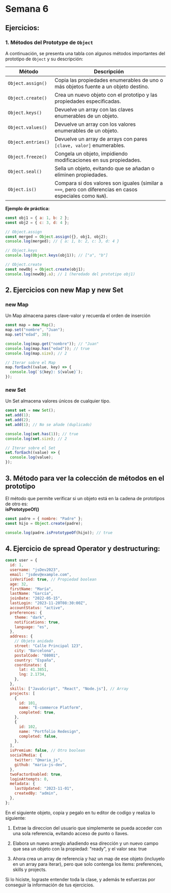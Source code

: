# Semana 6

## Ejercicios:

### 1. Métodos del Prototype de `Object`

A continuación, se presenta una tabla con algunos métodos importantes del prototipo de `Object` y su descripción:

| Método             | Descripción                                                                                                |
| ------------------ | ---------------------------------------------------------------------------------------------------------- |
| `Object.assign()`  | Copia las propiedades enumerables de uno o más objetos fuente a un objeto destino.                         |
| `Object.create()`  | Crea un nuevo objeto con el prototipo y las propiedades especificadas.                                     |
| `Object.keys()`    | Devuelve un array con las claves enumerables de un objeto.                                                 |
| `Object.values()`  | Devuelve un array con los valores enumerables de un objeto.                                                |
| `Object.entries()` | Devuelve un array de arrays con pares `[clave, valor]` enumerables.                                        |
| `Object.freeze()`  | Congela un objeto, impidiendo modificaciones en sus propiedades.                                           |
| `Object.seal()`    | Sella un objeto, evitando que se añadan o eliminen propiedades.                                            |
| `Object.is()`      | Compara si dos valores son iguales (similar a `===`, pero con diferencias en casos especiales como `NaN`). |

**Ejemplo de práctica:**

```javascript
const obj1 = { a: 1, b: 2 };
const obj2 = { c: 3, d: 4 };

// Object.assign
const merged = Object.assign({}, obj1, obj2);
console.log(merged); // { a: 1, b: 2, c: 3, d: 4 }

// Object.keys
console.log(Object.keys(obj1)); // ["a", "b"]

// Object.create
const newObj = Object.create(obj1);
console.log(newObj.a); // 1 (heredado del prototipo obj1)
```

## 2. Ejercicios con new Map y new Set

### new Map

Un Map almacena pares clave-valor y recuerda el orden de inserción

```javascript
const map = new Map();
map.set("nombre", "Juan");
map.set("edad", 30);

console.log(map.get("nombre")); // "Juan"
console.log(map.has("edad")); // true
console.log(map.size); // 2

// Iterar sobre el Map
map.forEach((value, key) => {
  console.log(`${key}: ${value}`);
});
```

### new Set

Un Set almacena valores únicos de cualquier tipo.

```javascript
const set = new Set();
set.add(1);
set.add(2);
set.add(1); // No se añade (duplicado)

console.log(set.has(1)); // true
console.log(set.size); // 2

// Iterar sobre el Set
set.forEach((value) => {
  console.log(value);
});
```

## 3. Método para ver la colección de métodos en el prototipo

El método que permite verificar si un objeto está en la cadena de prototipos de otro es:  
**isPrototypeOf()**

```js
const padre = { nombre: "Padre" };
const hijo = Object.create(padre);

console.log(padre.isPrototypeOf(hijo)); // true
```

## 4. Ejercicio de spread Operator y destructuring:

```javascript
const user = {
  id: 1,
  username: "jsDev2023",
  email: "jsdev@example.com",
  isVerified: true, // Propiedad boolean
  age: 32,
  firstName: "María",
  lastName: "García",
  joinDate: "2022-05-15",
  lastLogin: "2023-11-20T08:30:00Z",
  accountStatus: "active",
  preferences: {
    theme: "dark",
    notifications: true,
    language: "es",
  },
  address: {
    // Objeto anidado
    street: "Calle Principal 123",
    city: "Barcelona",
    postalCode: "08001",
    country: "España",
    coordinates: {
      lat: 41.3851,
      lng: 2.1734,
    },
  },
  skills: ["JavaScript", "React", "Node.js"], // Array
  projects: [
    {
      id: 101,
      name: "E-commerce Platform",
      completed: true,
    },
    {
      id: 102,
      name: "Portfolio Redesign",
      completed: false,
    },
  ],
  isPremium: false, // Otro boolean
  socialMedia: {
    twitter: "@maria_js",
    github: "maria-js-dev",
  },
  twoFactorEnabled: true,
  loginAttempts: 0,
  metadata: {
    lastUpdated: "2023-11-01",
    createdBy: "admin",
  },
};
```

En el siguiente objeto, copia y pegalo en tu editor de codigo y realiza lo siguiente:

1. Extrae la direccion del usuario que simplemente se pueda acceder con una sola referencia, evitando acceso de punto o llaves.

2. Elabora un nuevo arreglo añadiendo esa dirección y un nuevo campo que sea un objeto con la propiedad: "ready", y el valor sea: true

3. Ahora crea un array de referencia y haz un map de ese objeto (incluyelo en un array para iterar), pero que solo contenga los items: preferences, skills y projects.

Si lo hiciste, lograste entender toda la clase, y además te esfuerzas por conseguir la información de tus ejercicios.
